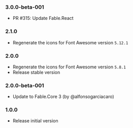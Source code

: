 ### 3.0.0-beta-001

* PR #315: Update Fable.React

### 2.1.0

* Regenerate the icons for Font Awesome version `5.12.1`

### 2.0.0

* Regenerate the icons for Font Awesome version `5.8.1`
* Release stable version

### 2.0.0-beta-001

* Update to Fable.Core 3 (by @alfonsogarciacaro)

### 1.0.0

* Release initial version
